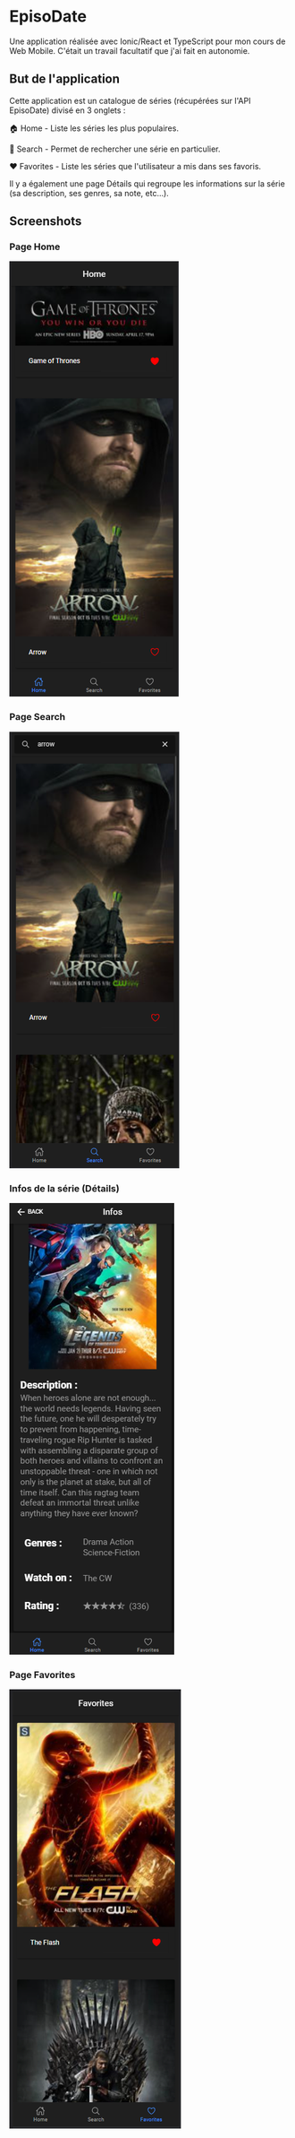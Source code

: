 # EpisoDate

Une application réalisée avec Ionic/React et TypeScript pour mon cours de Web Mobile.
C'était un travail facultatif que j'ai fait en autonomie.

## But de l'application

Cette application est un catalogue de séries (récupérées sur l'API EpisoDate) divisé en 3 onglets :

🏠 Home - Liste les séries les plus populaires.

🔎 Search - Permet de rechercher une série en particulier.

❤️ Favorites - Liste les séries que l'utilisateur a mis dans ses favoris.

Il y a également une page Détails qui regroupe les informations sur la série (sa description, ses genres, sa note, etc...).

## Screenshots

### Page Home
![alt text](https://github.com/EnzoCasalini/IMG/blob/main/EpisoDate1.png?raw=true)
### Page Search
![alt text](https://github.com/EnzoCasalini/IMG/blob/main/EpisoDate2.png?raw=true)
### Infos de la série (Détails)
![alt text](https://github.com/EnzoCasalini/IMG/blob/main/EpisoDate4.png?raw=true)
### Page Favorites
![alt text](https://github.com/EnzoCasalini/IMG/blob/main/EpisoDate3.png?raw=true)
